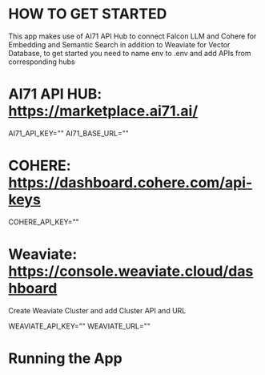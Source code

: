 # HOW TO GET STARTED

This app makes use of AI71 API Hub to connect Falcon LLM and Cohere for Embedding and Semantic Search in addition to Weaviate for Vector Database, to get started you need to name env to .env and add APIs from corresponding hubs

# AI71 API HUB: https://marketplace.ai71.ai/

AI71_API_KEY=""
AI71_BASE_URL=""

# COHERE: https://dashboard.cohere.com/api-keys

COHERE_API_KEY=""

# Weaviate: https://console.weaviate.cloud/dashboard

Create Weaviate Cluster and add Cluster API and URL 

WEAVIATE_API_KEY=""
WEAVIATE_URL=""

# Running the App